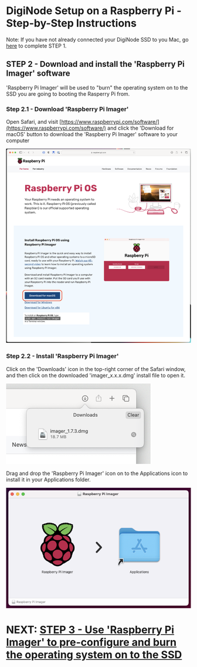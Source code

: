 # DigiNode Setup on a Raspberry Pi - Step-by-Step Instructions

Note: If you have not already connected your DigiNode SSD to you Mac, go [here](/docs/rpi_setup_step1_connect_ssd.md) to complete STEP 1.

## STEP 2 - Download and install the 'Raspberry Pi Imager' software

'Raspberry Pi Imager' will be used to "burn" the operating system on to the SSD you are going to booting the Rasperry Pi from.

### Step 2.1 - Download 'Raspberry Pi Imager'

Open Safari, and visit [https://www.raspberrypi.com/software/](https://www.raspberrypi.com/software/) and click the 'Download for macOS' button to download the 'Raspberry Pi Imager' software to your computer

![Download Raspberry Pi Imager for macOS](/images/macos_setup_2_1.png)

### Step 2.2 - Install 'Raspberry Pi Imager'

Click on the 'Downloads' icon in the top-right corner of the Safari window, and then click on the downloaded 'imager_x.x.x.dmg' install file to open it.

![Open Raspberry Pi Imager installer for macOS](/images/macos_setup_2_2a.png)

Drag and drop the 'Raspberry Pi Imager' icon on to the Applications icon to install it in your Applications folder. 

![Install Raspberry Pi Imager for macOS](/images/macos_setup_2_2b.png)


# NEXT: [STEP 3 - Use 'Raspberry Pi Imager' to pre-configure and burn the operating system on to the SSD](/docs/rpi_setup_step3_burn_image.md)